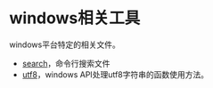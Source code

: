 # windows相关工具

windows平台特定的相关文件。

- [search](./search)，命令行搜索文件
- [utf8](./utf8)，windows API处理utf8字符串的函数使用方法。
